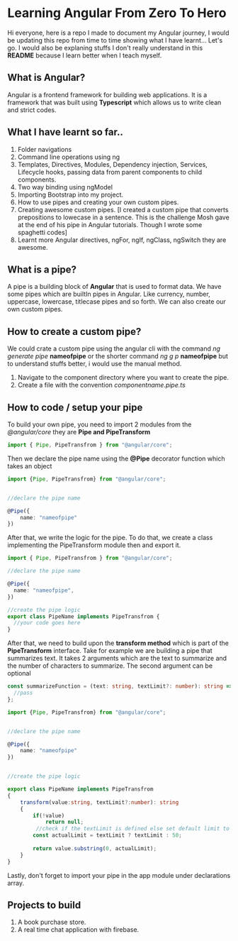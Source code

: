 # Learning Angular From Zero To Hero

Hi everyone, here is a repo I made to document my Angular journey, I would be updating this repo from time to time showing what I have learnt... Let's go. I would also be explaning stuffs I don't really understand in this **README** because I learn better when I teach myself.

## What is Angular?

Angular is a frontend framework for building web applications. It is a framework that was built using **Typescript** which allows us to write clean and strict codes.

## What I have learnt so far..

1. Folder navigations
2. Command line operations using ng
3. Templates, Directives, Modules, Dependency injection, Services, Lifecycle hooks, passing data from parent components to child components.
4. Two way binding using ngModel
5. Importing Bootstrap into my project.
6. How to use pipes and creating your own custom pipes.
7. Creating awesome custom pipes. [I created a custom pipe that converts prepositions to lowecase in a sentence. This is the challenge Mosh gave at the end of his pipe in Angular tutorials. Though I wrote some spaghetti  codes]
8. Learnt more Angular directives, ngFor, ngIf, ngClass, ngSwitch they are awesome.

## What is a pipe?

A pipe is a building block of **Angular** that is used to format data. We have some pipes which are builtIn pipes in Angular. Like currency, number, uppercase, lowercase, titlecase pipes and so forth. We can also create our own custom pipes.

## How to create a custom pipe?
We could crate a custom pipe using the angular cli with the command *ng generate pipe* **nameofpipe** or the shorter command *ng g p* **nameofpipe** but to understand stuffs better, i would use the manual method.

1. Navigate to the component directory where you want to create the pipe.
2. Create a file with the convention _componentname.pipe.ts_

## How to code / setup your pipe

To build your own pipe, you need to import 2 modules from the _@angular/core_ they are **Pipe and PipeTransform**

```ts
import { Pipe, PipeTransfrom } from "@angular/core";
```

Then we declare the pipe name using the **@Pipe** decorator function which takes an object

```ts
import {Pipe, PipeTransfrom} from "@angular/core";


//declare the pipe name

@Pipe({
    name: "nameofpipe"
})

```

After that, we write the logic for the pipe. To do that, we create a class implementing the PipeTransform module then and export it.

```ts
import { Pipe, PipeTransfrom } from "@angular/core";

//declare the pipe name

@Pipe({
  name: "nameofpipe",
})

//create the pipe logic
export class PipeName implements PipeTransfrom {
  //your code goes here
}
```

After that, we need to build upon the **transform method** which is part of the **PipeTransform** interface. Take for example we are building a pipe that summarizes text.
It takes 2 arguments which are the text to summarize and the number of characters to summarize.
The second argument can be optional

```ts
const summarizeFunction = (text: string, textLimit?: number): string => {
  //pass
};
```

```ts
import {Pipe, PipeTransfrom} from "@angular/core";


//declare the pipe name

@Pipe({
    name: "nameofpipe"
})


//create the pipe logic

export class PipeName implements PipeTransfrom
{
    transform(value:string, textLimit?:number): string
    {
        if(!value)
            return null;
         //check if the textLimit is defined else set default limit to 50
        const actualLimit = textLimit ? textLimit : 50;
    
        return value.substring(0, actualLimit);
    }
}

```

Lastly, don't forget to import your pipe in the app module under declarations array.



## Projects to build

1. A book purchase store.
2. A real time chat application with firebase.




```
